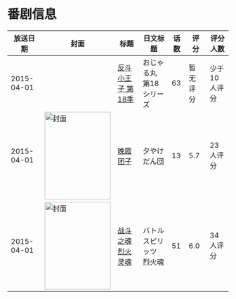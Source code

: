 # 番剧信息

|放送日期|封面|标题|日文标题|话数|评分|评分人数|
|---|---|---|---|---|---|---|
|2015-04-01||[反斗小王子 第18季](https://bangumi.tv/subject/416208)|おじゃる丸 第18シリーズ|63|暂无评分|少于10人评分|
|2015-04-01|<img src="https://lain.bgm.tv/pic/cover/c/54/1c/211079_BL3q2.jpg" alt="封面" style="width:150px;height:200px;object-fit:cover;">|[晚霞团子](https://bangumi.tv/subject/211079)|夕やけだん団|13|5.7|23人评分|
|2015-04-01|<img src="https://lain.bgm.tv/pic/cover/c/5a/85/122567_272L7.jpg" alt="封面" style="width:150px;height:200px;object-fit:cover;">|[战斗之魂 烈火灵魂](https://bangumi.tv/subject/122567)|バトルスピリッツ 烈火魂|51|6.0|34人评分|
